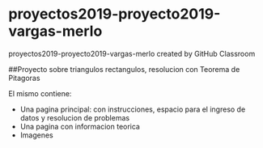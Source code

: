 # proyectos2019-proyecto2019-vargas-merlo
proyectos2019-proyecto2019-vargas-merlo created by GitHub Classroom

##Proyecto sobre triangulos rectangulos, resolucion con Teorema de Pitagoras

El mismo contiene:
- Una pagina principal: con instrucciones, espacio para el ingreso de datos y resolucion de problemas
- Una pagina con informacion teorica
- Imagenes 
